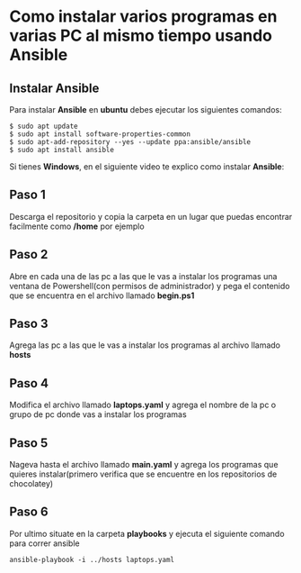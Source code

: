 # Como instalar varios programas en varias PC al mismo tiempo usando Ansible

## Instalar Ansible

Para instalar **Ansible** en **ubuntu** debes ejecutar los siguientes comandos:

```
$ sudo apt update
$ sudo apt install software-properties-common
$ sudo apt-add-repository --yes --update ppa:ansible/ansible
$ sudo apt install ansible
```

Si tienes **Windows**, en el siguiente video te explico como instalar **Ansible**:

## Paso 1

Descarga el repositorio y copia la carpeta en un lugar que puedas encontrar facilmente como **/home** por ejemplo

## Paso 2

Abre en cada una de las pc a las que le vas a instalar los programas una ventana de Powershell(con permisos de administrador) y pega el contenido que se encuentra en el archivo llamado **begin.ps1**

## Paso 3

Agrega las pc a las que le vas a instalar los programas al archivo llamado **hosts**

## Paso 4

Modifica el archivo llamado **laptops.yaml** y agrega el nombre de la pc o grupo de pc donde vas a instalar los programas

## Paso 5

Nageva hasta el archivo llamado **main.yaml** y agrega los programas que quieres instalar(primero verifica que se encuentre en los repositorios de chocolatey)

## Paso 6

Por ultimo situate en la carpeta **playbooks** y ejecuta el siguiente comando para correr ansible

```
ansible-playbook -i ../hosts laptops.yaml
```


